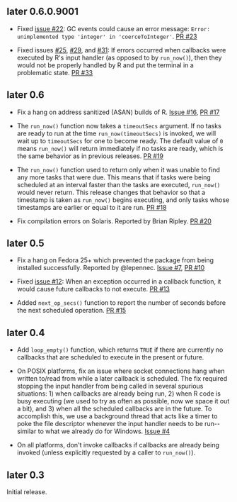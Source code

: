 ## later 0.6.0.9001

* Fixed [issue #22](https://github.com/r-lib/later/issues/22): GC events could cause an error message: `Error: unimplemented type 'integer' in 'coerceToInteger'`. [PR #23](https://github.com/r-lib/later/pull/23)

* Fixed issues [#25](https://github.com/r-lib/later/issues/25), [#29](https://github.com/r-lib/later/issues/29), and [#31](https://github.com/r-lib/later/issues/31): If errors occurred when callbacks were executed by R's input handler (as opposed to by `run_now()`), then they would not be properly handled by R and put the terminal in a problematic state. [PR #33](https://github.com/r-lib/later/pull/33)

## later 0.6

* Fix a hang on address sanitized (ASAN) builds of R. [Issue #16](https://github.com/r-lib/later/issues/16), [PR #17](https://github.com/r-lib/later/pull/17)

* The `run_now()` function now takes a `timeoutSecs` argument. If no tasks are ready to run at the time `run_now(timeoutSecs)` is invoked, we will wait up to `timeoutSecs` for one to become ready. The default value of `0` means `run_now()` will return immediately if no tasks are ready, which is the same behavior as in previous releases. [PR #19](https://github.com/r-lib/later/pull/19)

* The `run_now()` function used to return only when it was unable to find any more tasks that were due. This means that if tasks were being scheduled at an interval faster than the tasks are executed, `run_now()` would never return. This release changes that behavior so that a timestamp is taken as `run_now()` begins executing, and only tasks whose timestamps are earlier or equal to it are run. [PR #18](https://github.com/r-lib/later/pull/18)

* Fix compilation errors on Solaris. Reported by Brian Ripley. [PR #20](https://github.com/r-lib/later/pull/20)

## later 0.5

* Fix a hang on Fedora 25+ which prevented the package from being installed successfully. Reported by @lepennec. [Issue #7](https://github.com/r-lib/later/issues/7), [PR #10](https://github.com/r-lib/later/pull/10)

* Fixed [issue #12](https://github.com/r-lib/later/issues/12): When an exception occurred in a callback function, it would cause future callbacks to not execute. [PR #13](https://github.com/r-lib/later/pull/13)

* Added `next_op_secs()` function to report the number of seconds before the next scheduled operation. [PR #15](https://github.com/r-lib/later/pull/15)

## later 0.4

* Add `loop_empty()` function, which returns `TRUE` if there are currently no callbacks that are scheduled to execute in the present or future.

* On POSIX platforms, fix an issue where socket connections hang when written to/read from while a later callback is scheduled. The fix required stopping the input handler from being called in several spurious situations: 1) when callbacks are already being run, 2) when R code is busy executing (we used to try as often as possible, now we space it out a bit), and 3) when all the scheduled callbacks are in the future. To accomplish this, we use a background thread that acts like a timer to poke the file descriptor whenever the input handler needs to be run--similar to what we already do for Windows. [Issue #4](https://github.com/r-lib/later/issues/4)

* On all platforms, don't invoke callbacks if callbacks are already being invoked (unless explicitly requested by a caller to `run_now()`).


## later 0.3

Initial release.

